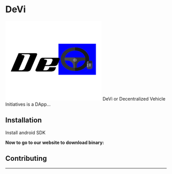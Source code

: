 # DeVi
<img src="design/devi.png" height="250" width="300">
DeVi or Decentralized Vehicle Initiatives is a DApp...

## Installation 
Install android SDK

**Now to go to our website to download binary:**

## Contributing
***

